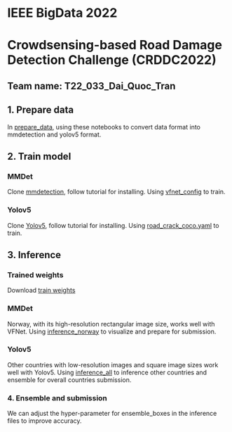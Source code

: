 # IEEE BigData 2022
# Crowdsensing-based Road Damage Detection Challenge (CRDDC2022)
## Team name: T22_033_Dai_Quoc_Tran
## 1. Prepare data
In [prepare_data](./prepare_data), using these notebooks to convert data format into mmdetection and yolov5 format.

## 2. Train model
### MMDet
Clone [mmdetection](https://github.com/open-mmlab/mmdetection), follow tutorial for installing. Using [vfnet_config](./mmdet_based/configs/vfnet_train_all.py) to train.

### Yolov5
Clone [Yolov5](https://github.com/ultralytics/yolov5), follow tutorial for installing. Using [road_crack_coco.yaml](./yolov5_based/road_crack_coco.yaml) to train.

## 3. Inference
### Trained weights
Download [train weights](https://o365skku-my.sharepoint.com/:f:/g/personal/daitran_o365_skku_edu/EtLUrPZsX_FCoaO6G6yOJ-QB2r7G0dxPhowcfiB6pfcOjw?e=pytn0f)

### MMDet
Norway, with its high-resolution rectangular image size, works well with VFNet. Using [inference_norway](./mmdet_based/inference_norway.ipynb) to visualize and prepare for submission. 
### Yolov5
Other countries with low-resolution images and square image sizes work well with Yolov5. Using [inference_all](./yolov5_based/inference_all.ipynb) to inference other countries and ensemble for overall countries submission.

### 4. Ensemble and submission
We can adjust the hyper-parameter for ensemble_boxes in the inference files to improve accuracy.  

